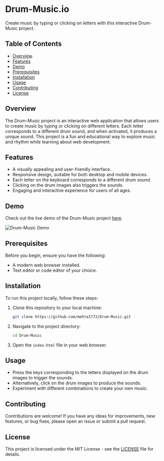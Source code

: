 # Drum-Music.io

Create music by typing or clicking on letters with this interactive Drum-Music project.

## Table of Contents

- [Overview](#overview).
- [Features](#features)
- [Demo](#demo)
- [Prerequisites](#prerequisites)
- [Installation](#installation)
- [Usage](#usage)
- [Contributing](#contributing)
- [License](#license)

## Overview

The Drum-Music project is an interactive web application that allows users to create music by typing or clicking on different letters. Each letter corresponds to a different drum sound, and when activated, it produces a unique sound. This project is a fun and educational way to explore music and rhythm while learning about web development.

## Features

- A visually appealing and user-friendly interface.
- Responsive design, suitable for both desktop and mobile devices.
- Each letter on the keyboard corresponds to a different drum sound.
- Clicking on the drum images also triggers the sounds.
- Engaging and interactive experience for users of all ages.

## Demo

Check out the live demo of the Drum-Music project [here](https://mehta1772.github.io/Drum-Music/).

![Drum-Music Demo](demo.gif)

## Prerequisites

Before you begin, ensure you have the following:

- A modern web browser installed.
- Text editor or code editor of your choice.

## Installation

To run this project locally, follow these steps:

1. Clone this repository to your local machine:

   ```bash
   git clone https://github.com/mehta1772/Drum-Music.git
   ```

2. Navigate to the project directory:

   ```bash
   cd Drum-Music
   ```

3. Open the `index.html` file in your web browser.

## Usage

- Press the keys corresponding to the letters displayed on the drum images to trigger the sounds.
- Alternatively, click on the drum images to produce the sounds.
- Experiment with different combinations to create your own music.

## Contributing

Contributions are welcome! If you have any ideas for improvements, new features, or bug fixes, please open an issue or submit a pull request.

## License

This project is licensed under the MIT License - see the [LICENSE](LICENSE) file for details.

